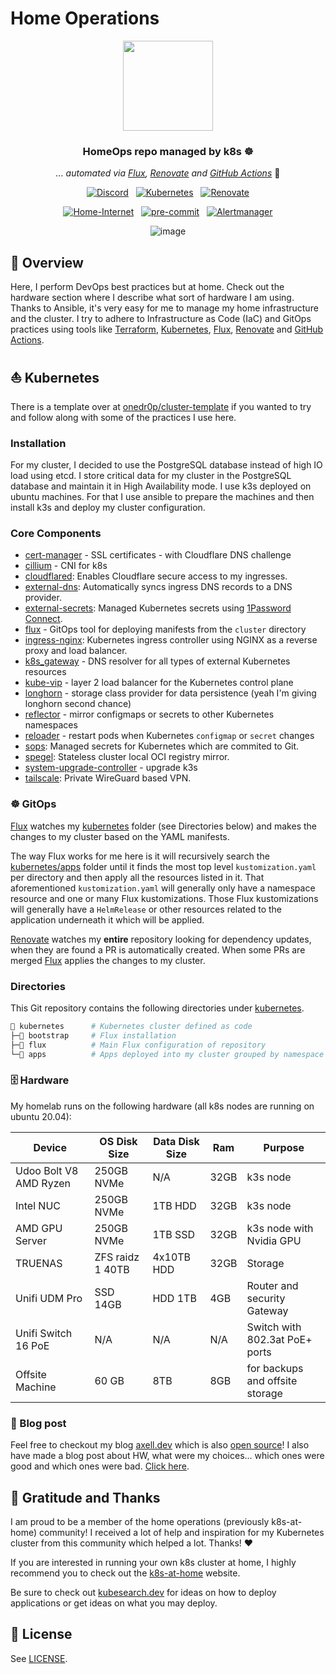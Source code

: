 # Home Operations

<div align="center">

<img src="https://i.imgur.com/gdvBkNE.png" align="center" width="144px" height="144px"/>

### HomeOps repo managed by k8s  :wheel_of_dharma:

_... automated via [Flux](https://github.com/fluxcd/flux2), [Renovate](https://github.com/renovatebot/renovate) and [GitHub Actions](https://github.com/features/actions)_ :robot:

</div>

<div align="center">

[![Discord](https://img.shields.io/discord/673534664354430999?style=for-the-badge&label&logo=discord&logoColor=white&color=blue)](https://discord.gg/home-operations)&nbsp;&nbsp;
[![Kubernetes](https://img.shields.io/badge/dynamic/yaml?url=https%3A%2F%2Fraw.githubusercontent.com%2FaxeII%2Fhome-ops%2Fmain%2Fkubernetes%2Fapps%2Fsystem-upgrade%2Fk3s%2Fks.yaml&query=%24.spec.postBuild.substitute.KUBE_VERSION&style=for-the-badge&logo=kubernetes&logoColor=white&label=%20)](https://k3s.io/)&nbsp;&nbsp;
[![Renovate](https://img.shields.io/github/actions/workflow/status/axeII/home-ops/renovate.yaml?branch=main&label=&logo=renovatebot&style=for-the-badge&color=blue)](https://github.com/axeII/home-ops/actions/workflows/renovate.yaml)

</div>

<div align="center">

[![Home-Internet](https://img.shields.io/endpoint?url=https%3A%2F%2Fhealthchecks.io%2Fb%2F2%2Fd7bbc17d-0348-4fbf-9db6-946c4b7d5bf0.shields&style=for-the-badge&logo=ubiquiti&logoColor=white&label=Home%20Internet)](https://github.com/axeII/home-ops/blob/main/README.md#file_cabinet-hardware)&nbsp;&nbsp;
[![pre-commit](https://img.shields.io/badge/pre--commit-enabled-brightgreen?logo=pre-commit&logoColor=white&style=for-the-badge)](https://github.com/pre-commit/pre-commit)&nbsp;&nbsp;
[![Alertmanager](https://img.shields.io/endpoint?url=https%3A%2F%2Fhealthchecks.io%2Fb%2F2%2Fc2d2a0dc-d550-4196-90a4-cdc4a7b9b3da.shields&style=for-the-badge&logo=prometheus&logoColor=white&label=Alertmanager)](https://github.com/axeII/home-ops/blob/main/README.md)

</div>

<div align="center">

![image](https://axell.dev/favorite/my-home-lab/featured_hu15d310b3720445b3c7baf7181f7cbd8d_475147_600x0_resize_q75_box.jpeg "My homelab")

</div>


## 📖  Overview

Here, I perform DevOps best practices but at home. Check out the hardware section where I describe what sort of hardware I am using. Thanks to Ansible, it's very easy for me to manage my home infrastructure and the cluster.  I try to adhere to Infrastructure as Code (IaC) and GitOps practices using tools like [Terraform](https://github.com/hashicorp/terraform), [Kubernetes](https://github.com/kubernetes/kubernetes), [Flux](https://github.com/fluxcd/flux2), [Renovate](https://github.com/renovatebot/renovate) and [GitHub Actions](https://github.com/features/actions).

## ⛵ Kubernetes

There is a template over at [onedr0p/cluster-template](https://github.com/onedr0p/cluster-template) if you wanted to try and follow along with some of the practices I use here.

### Installation

For my cluster, I decided to use the PostgreSQL database instead of high IO load using etcd. I store critical data for my cluster in the PostgreSQL database and maintain it in High Availability mode. I use k3s deployed on ubuntu machines. For that I use ansible to prepare the machines and then install k3s and deploy my cluster configuration.


### Core Components

- [cert-manager](https://cert-manager.io/) - SSL certificates - with Cloudflare DNS challenge
- [cillium](https://github.com/cilium/cilium) - CNI for k8s
- [cloudflared](https://github.com/cloudflare/cloudflared): Enables Cloudflare secure access to my ingresses.
- [external-dns](https://github.com/kubernetes-sigs/external-dns): Automatically syncs ingress DNS records to a DNS provider.
- [external-secrets](https://github.com/external-secrets/external-secrets): Managed Kubernetes secrets using [1Password Connect](https://github.com/1Password/connect).
- [flux](https://toolkit.fluxcd.io/) - GitOps tool for deploying manifests from the `cluster` directory
- [ingress-nginx](https://github.com/kubernetes/ingress-nginx): Kubernetes ingress controller using NGINX as a reverse proxy and load balancer.
- [k8s_gateway](https://github.com/ori-edge/k8s_gateway) - DNS resolver for all types of external Kubernetes resources
- [kube-vip](https://kube-vip.io) - layer 2 load balancer for the Kubernetes control plane
- [longhorn](https://longhorn.com) - storage class provider for data persistence (yeah I'm giving longhorn second chance)
- [reflector](https://github.com/emberstack/kubernetes-reflector) - mirror configmaps or secrets to other Kubernetes namespaces
- [reloader](https://github.com/stakater/Reloader) - restart pods when Kubernetes `configmap` or `secret` changes
- [sops](https://github.com/getsops/sops): Managed secrets for Kubernetes which are commited to Git.
- [spegel](https://github.com/spegel-org/spegel): Stateless cluster local OCI registry mirror.
- [system-upgrade-controller](https://github.com/rancher/system-upgrade-controller) - upgrade k3s
- [tailscale](https://github.com/tailscale/tailscale): Private WireGuard based VPN.


### ☸ GitOps

[Flux](https://github.com/fluxcd/flux2) watches my [kubernetes](./kubernetes) folder (see Directories below) and makes the changes to my cluster based on the YAML manifests.

The way Flux works for me here is it will recursively search the [kubernetes/apps](./kubernetes/apps) folder until it finds the most top level `kustomization.yaml` per directory and then apply all the resources listed in it. That aforementioned `kustomization.yaml` will generally only have a namespace resource and one or many Flux kustomizations. Those Flux kustomizations will generally have a `HelmRelease` or other resources related to the application underneath it which will be applied.

[Renovate](https://github.com/renovatebot/renovate) watches my **entire** repository looking for dependency updates, when they are found a PR is automatically created. When some PRs are merged [Flux](https://github.com/fluxcd/flux2) applies the changes to my cluster.

### Directories

This Git repository contains the following directories under [kubernetes](./kubernetes).

```sh
📁 kubernetes      # Kubernetes cluster defined as code
├─📁 bootstrap     # Flux installation
├─📁 flux          # Main Flux configuration of repository
└─📁 apps          # Apps deployed into my cluster grouped by namespace (see below)
```


### :file_cabinet: Hardware

My homelab runs on the following hardware (all k8s nodes are running on ubuntu 20.04):

<!-- textlint-disable -->
| Device                 | OS Disk Size     | Data Disk Size | Ram  | Purpose                         |
|------------------------|------------------|----------------|------|---------------------------------|
| Udoo Bolt V8 AMD Ryzen | 250GB NVMe       | N/A            | 32GB | k3s node                        |
| Intel NUC              | 250GB NVMe       | 1TB HDD        | 32GB | k3s node                        |
| AMD GPU Server         | 250GB NVMe       | 1TB SSD        | 32GB | k3s node with Nvidia GPU        |
| TRUENAS                | ZFS raidz 1 40TB | 4x10TB HDD     | 32GB | Storage                         |
| Unifi UDM Pro          | SSD 14GB         | HDD 1TB        | 4GB  | Router and security Gateway     |
| Unifi Switch 16 PoE    | N/A              | N/A            | N/A  | Switch with 802.3at PoE+ ports  |
| Offsite Machine        | 60 GB            | 8TB            | 8GB  | for backups and offsite storage |
<!-- textlint-enable -->

### 📰 Blog post

Feel free to checkout my blog [axell.dev](https://axell.dev) which is also [open source](https://github.com/axeII/my-blog)!
I also have made a blog post about HW, what were my choices... which ones were good and which ones were bad. [Click here](https://axell.dev/favorite/my-home-lab/).


## 🤝 Gratitude and Thanks

I am proud to be a member of the home operations (previously k8s-at-home) community! I received a lot of help and inspiration for my Kubernetes cluster from this community which helped a lot. Thanks! :heart:


If you are interested in running your own k8s cluster at home, I highly recommend you to check out the [k8s-at-home](https://k8s-at-home.com) website.

Be sure to check out [kubesearch.dev](https://kubesearch.dev) for ideas on how to deploy applications or get ideas on what you may deploy.

## 🔏 License

See [LICENSE](./LICENSE).
